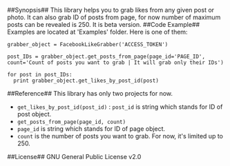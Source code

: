 ##Synopsis##
This library helps you to grab likes from any given post or photo. It can also grab ID of posts from page, for now number of maximum posts can be revealed is 250. It is beta version.
##Code Example##
Examples are located at 'Examples' folder. Here is one of them:<br/>
```
grabber_object = FacebookLikeGrabber('ACCESS_TOKEN')

post_IDs = grabber_object.get_posts_from_page(page_id='PAGE_ID', count='Count of posts you want to grab | It will grab only their IDs')

for post in post_IDs:
  print grabber_object.get_likes_by_post_id(post)
```
##Reference##
This library has only two projects for now. <br/>
* `get_likes_by_post_id(post_id)` : `post_id` is string which stands for ID of post object. <br/>
* `get_posts_from_page(page_id, count)`
 * `page_id` is string which stands for ID of page object.
 * `count` is the number of posts you want to grab. For now, it's limited up to 250.

##License##
GNU General Public License v2.0
